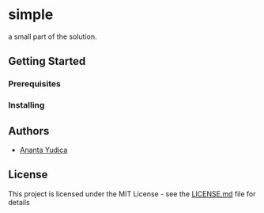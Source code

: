 # simple
a small part of the solution.
## Getting Started
### Prerequisites
### Installing
## Authors
* [Ananta Yudica](https://github.com/AnantaYudica)
## License
This project is licensed under the MIT License - see the [LICENSE.md](https://github.com/AnantaYudica/simple/blob/master/LICENSE) file for details
